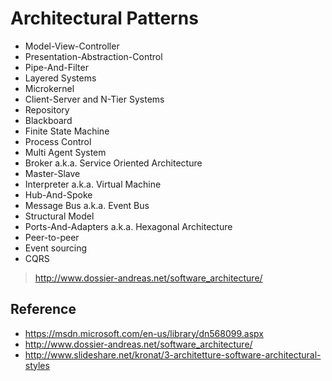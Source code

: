 # Architectural Patterns

- Model-View-Controller
- Presentation-Abstraction-Control
- Pipe-And-Filter
- Layered Systems
- Microkernel
- Client-Server and N-Tier Systems
- Repository
- Blackboard
- Finite State Machine
- Process Control
- Multi Agent System
- Broker a.k.a. Service Oriented Architecture
- Master-Slave
- Interpreter a.k.a. Virtual Machine
- Hub-And-Spoke
- Message Bus a.k.a. Event Bus
- Structural Model
- Ports-And-Adapters a.k.a. Hexagonal Architecture
- Peer-to-peer
- Event sourcing
- CQRS

> http://www.dossier-andreas.net/software_architecture/


## Reference

- https://msdn.microsoft.com/en-us/library/dn568099.aspx
- http://www.dossier-andreas.net/software_architecture/
- http://www.slideshare.net/kronat/3-architetture-software-architectural-styles
